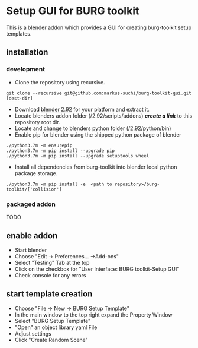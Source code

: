 # Setup GUI for BURG toolkit

This is a blender addon which provides a GUI for creating burg-toolkit setup templates.

## installation
### development
- Clone the repository using recursive. 
```
git clone --recursive git@github.com:markus-suchi/burg-toolkit-gui.git [dest-dir]
```
- Download [blender 2.92](https://download.blender.org/release/Blender2.92/) for your platform and extract it.
- Locate blenders addon folder (<extract dir>/2.92/scripts/addons) ***create a link*** to this repository root dir.
- Locate and change to blenders python folder (<extract dir>/2.92/python/bin)
- Enable pip for blender using the shipped python package of blender
```
./python3.7m -m ensurepip
./python3.7m -m pip install --upgrade pip
./python3.7m -m pip install --upgrade setuptools wheel
```
- Install all dependencies from burg-toolkit into blender local python package storage.
```
./python3.7m -m pip install -e  <path to repository>/burg-toolkit/['collision']
```
### packaged addon
TODO

## enable addon
- Start blender
- Choose "Edit -> Preferences... ->Add-ons"
- Select "Testing" Tab at the top
- Click on the checkbox for "User Interface: BURG toolkit-Setup GUI"
- Check console for any errors

## start template creation
- Choose "File -> New -> BURG Setup Template"
- In the main window to the top right expand the Property Window
- Select "BURG Setup Template"
- "Open" an object library yaml File
- Adjust settings
- Click "Create Random Scene"
